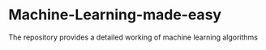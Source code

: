 # Machine-Learning-made-easy
The repository provides a detailed working of machine learning algorithms
